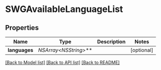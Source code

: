 # SWGAvailableLanguageList

## Properties
Name | Type | Description | Notes
------------ | ------------- | ------------- | -------------
**languages** | **NSArray&lt;NSString*&gt;*** |  | [optional] 

[[Back to Model list]](../README.md#documentation-for-models) [[Back to API list]](../README.md#documentation-for-api-endpoints) [[Back to README]](../README.md)


